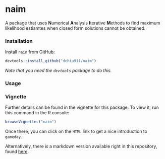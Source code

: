 naim
=======

A package that uses <b>N</b>umerical <b>A</b>nalysis <b>I</b>terative <b>M</b>ethods to find maximum likelihood estiamtes when closed form solutions cannot be obtained.

### Installation
Install `naim` from GitHub:


```r
devtools::install_github("dchiu911/naim")
```
_Note that you need the `devtools` package to do this._

### Usage

### Vignette
Further details can be found in the vignette for this package. To view it, run this command in the R console:


```r
browseVignettes("naim")
```

Once there, you can click on the `HTML` link to get a nice introduction to `gameday`.

Alternatively, there is a markdown version available right in this repository, found [here]().
